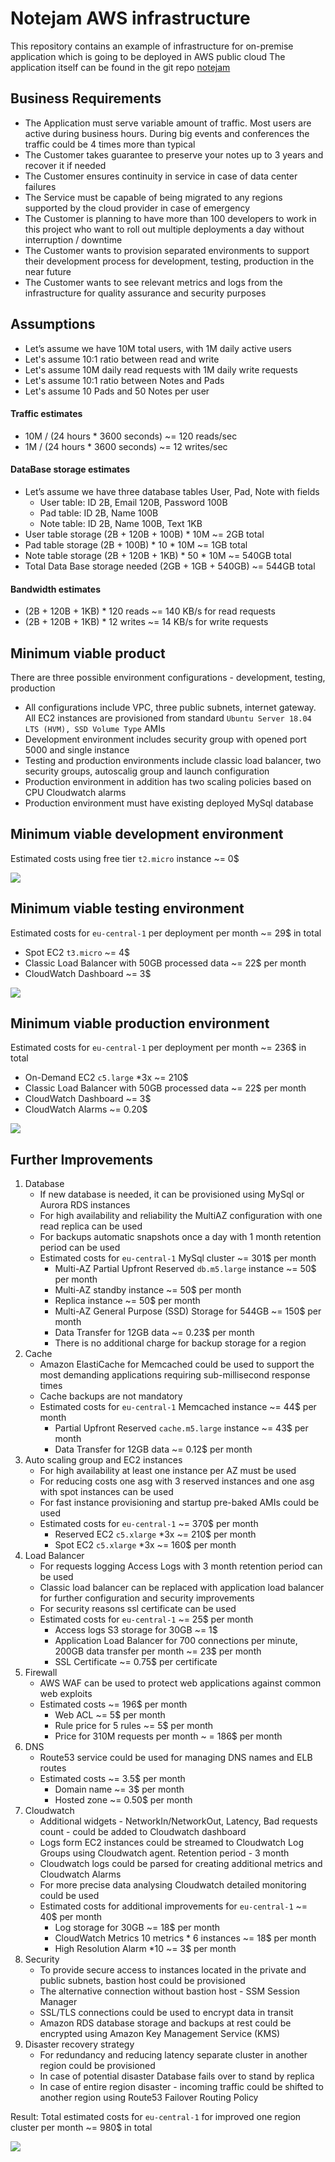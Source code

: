 # Notejam AWS infrastructure

This repository contains an example of infrastructure for on-premise application which is going to be deployed in AWS public cloud
The application itself can be found in the git repo [notejam](https://github.com/nordcloud/notejam)

## Business Requirements
- The Application must serve variable amount of traffic. Most users are active during business hours. During big events and conferences the traffic could be 4 times more than typical
- The Customer takes guarantee to preserve your notes up to 3 years and recover it if needed
- The Customer ensures continuity in service in case of data center failures
- The Service must be capable of being migrated to any regions supported by the cloud provider in case of emergency
- The Customer is planning to have more than 100 developers to work in this project who want to roll out multiple deployments a day without interruption / downtime
- The Customer wants to provision separated environments to support their development process for development, testing, production in the near future
- The Customer wants to see relevant metrics and logs from the infrastructure for quality assurance and security purposes

## Assumptions
- Let’s assume we have 10M total users, with 1M daily active users
- Let's assume 10:1 ratio between read and write
- Let's assume 10M daily read requests with 1M daily write requests
- Let's assume 10:1 ratio between Notes and Pads
- Let's assume 10 Pads and 50 Notes per user

#### Traffic estimates
- 10M / (24 hours * 3600 seconds) ~= 120 reads/sec
- 1M / (24 hours * 3600 seconds) ~= 12 writes/sec

#### DataBase storage estimates
- Let’s assume we have three database tables User, Pad, Note with fields
  - User table: ID 2B, Email 120B, Password 100B
  - Pad table: ID 2B, Name 100B
  - Note table: ID 2B, Name 100B, Text 1KB
- User table storage (2B + 120B + 100B) * 10M ~= 2GB total
- Pad table storage (2B + 100B) * 10 * 10M ~= 1GB total
- Note table storage (2B + 120B + 1KB) * 50 * 10M ~= 540GB total
- Total Data Base storage needed (2GB + 1GB + 540GB) ~= 544GB total

#### Bandwidth estimates
- (2B + 120B + 1KB) * 120 reads ~= 140 KB/s for read requests
- (2B + 120B + 1KB) * 12 writes ~= 14 KB/s for write requests

## Minimum viable product
There are three possible environment configurations - development, testing, production
- All configurations include VPC, three public subnets, internet gateway. All EC2 instances are provisioned from standard `Ubuntu Server 18.04 LTS (HVM), SSD Volume Type` AMIs 
- Development environment includes security group with opened port 5000 and single instance 
- Testing and production environments include classic load balancer, two security groups, autoscalig group and launch configuration
- Production environment in addition has two scaling policies based on CPU Cloudwatch alarms
- Production environment must have existing deployed MySql database

## Minimum viable development environment
Estimated costs using free tier `t2.micro` instance ~= 0$

![](img/development.png)

## Minimum viable testing environment
Estimated costs for `eu-central-1` per deployment per month ~= 29$ in total
- Spot EC2 `t3.micro` ~= 4$
- Classic Load Balancer with 50GB processed data ~= 22$ per month
- CloudWatch Dashboard ~= 3$

![](img/testing.png)

## Minimum viable production environment
Estimated costs for `eu-central-1` per deployment per month ~= 236$ in total
- On-Demand EC2 `c5.large` *3x ~= 210$
- Classic Load Balancer with 50GB processed data ~= 22$ per month
- CloudWatch Dashboard ~= 3$
- CloudWatch Alarms ~= 0.20$

![](img/production.png)

## Further Improvements
1. Database
    - If new database is needed, it can be provisioned using MySql or Aurora RDS instances
    - For high availability and reliability the MultiAZ configuration with one read replica can be used
    - For backups automatic snapshots once a day with 1 month retention period can be used
    - Estimated costs for `eu-central-1` MySql cluster ~= 301$ per month
        - Multi-AZ Partial Upfront Reserved `db.m5.large` instance ~= 50$ per month
        - Multi-AZ standby instance ~= 50$ per month
        - Replica instance ~= 50$ per month
        - Multi-AZ General Purpose (SSD) Storage for 544GB ~= 150$ per month
        - Data Transfer for 12GB data ~= 0.23$ per month
        - There is no additional charge for backup storage for a region
2. Cache
    - Amazon ElastiCache for Memcached could be used to support the most demanding applications requiring sub-millisecond response times
    - Cache backups are not mandatory
    - Estimated costs for `eu-central-1` Memcached instance ~= 44$ per month
        - Partial Upfront Reserved `cache.m5.large` instance ~= 43$ per month
        - Data Transfer for 12GB data ~= 0.12$ per month
3. Auto scaling group and EC2 instances
    - For high availability at least one instance per AZ must be used
    - For reducing costs one asg with 3 reserved instances and one asg with spot instances can be used
    - For fast instance provisioning and startup pre-baked AMIs could be used
    - Estimated costs for `eu-central-1` ~= 370$ per month
        - Reserved EC2 `c5.xlarge` *3x ~= 210$ per month
        - Spot EC2 `c5.xlarge` *3x ~= 160$ per month
4. Load Balancer
    - For requests logging Access Logs with 3 month retention period can be used
    - Classic load balancer can be replaced with application load balancer for further configuration and security improvements
    - For security reasons ssl certificate can be used
    - Estimated costs for `eu-central-1` ~= 25$ per month
        - Access logs S3 storage for 30GB ~= 1$
        - Application Load Balancer for 700 connections per minute, 200GB data transfer per month ~= 23$ per month
        - SSL Certificate ~= 0.75$ per certificate
5. Firewall
    - AWS WAF can be used to protect web applications against common web exploits
    - Estimated costs ~= 196$ per month
        - Web ACL ~= 5$ per month
        - Rule price for 5 rules ~= 5$ per month
        - Price for 310M requests per month ~ = 186$ per month
6. DNS
    - Route53 service could be used for managing DNS names and ELB routes
    - Estimated costs ~= 3.5$ per month
        - Domain name ~= 3$ per month
        - Hosted zone ~= 0.50$ per month
7. Cloudwatch
    - Additional widgets - NetworkIn/NetworkOut, Latency, Bad requests count - could be added to Cloudwatch dashboard
    - Logs form EC2 instances could be streamed to Cloudwatch Log Groups using Cloudwatch agent. Retention period - 3 month
    - Cloudwatch logs could be parsed for creating additional metrics and Cloudwatch Alarms
    - For more precise data analysing Cloudwatch detailed monitoring could be used
    - Estimated costs for additional improvements for `eu-central-1` ~= 40$ per month
        - Log storage for 30GB ~= 18$ per month
        - CloudWatch Metrics 10 metrics * 6 instances ~= 18$ per month
        - High Resolution Alarm *10 ~= 3$ per month
8. Security
    - To provide secure access to instances located in the private and public subnets, bastion host could be provisioned
    - The alternative connection without bastion host - SSM Session Manager
    - SSL/TLS connections could be used to encrypt data in transit
    - Amazon RDS database storage and backups at rest could be encrypted using Amazon Key Management Service (KMS)
9. Disaster recovery strategy
    - For redundancy and reducing latency separate cluster in another region could be provisioned 
    - In case of potential disaster Database fails over to stand by replica
    - In case of entire region disaster - incoming traffic could be shifted to another region using Route53 Failover Routing Policy
    
Result: Total estimated costs for `eu-central-1` for improved one region cluster per month ~= 980$ in total

![](img/improved.png)